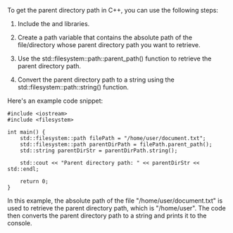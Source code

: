 To get the parent directory path in C++, you can use the following steps:

1. Include the <iostream> and <filesystem> libraries.

2. Create a path variable that contains the absolute path of the file/directory whose parent directory path you want to retrieve.

3. Use the std::filesystem::path::parent_path() function to retrieve the parent directory path.

4. Convert the parent directory path to a string using the std::filesystem::path::string() function.

Here's an example code snippet:

```
#include <iostream>
#include <filesystem>

int main() {
    std::filesystem::path filePath = "/home/user/document.txt";
    std::filesystem::path parentDirPath = filePath.parent_path();
    std::string parentDirStr = parentDirPath.string();

    std::cout << "Parent directory path: " << parentDirStr << std::endl;

    return 0;
}
```

In this example, the absolute path of the file "/home/user/document.txt" is used to retrieve the parent directory path, which is "/home/user". The code then converts the parent directory path to a string and prints it to the console.